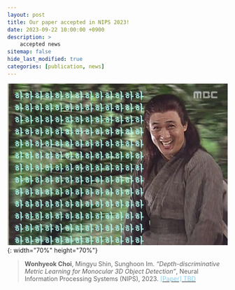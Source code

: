 ```yaml
---
layout: post
title: Our paper accepted in NIPS 2023!
date: 2023-09-22 10:00:00 +0900
description: >
    accepted news
sitemap: false
hide_last_modified: true
categories: [publication, news]
---
```


![good](/assets/img/good.jpeg){: width="70%" height="70%"}

>__Wonhyeok Choi__, Mingyu Shin, Sunghoon Im. _“Depth-discriminative Metric Learning for Monocular 3D Object Detection”_, Neural Information Processing Systems (NIPS), 2023.
[<span style='color: skyblue'>[Paper] TBD </span>](https://openreview.net/forum?id=ZNBblMEP16)
